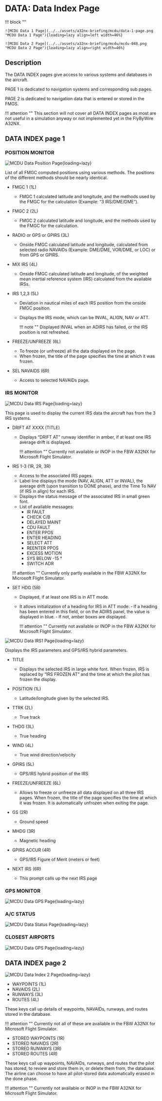 # DATA: Data Index Page

!!! block ""

    ![MCDU Data 1 Page](../../assets/a32nx-briefing/mcdu/data-1-page.png "MCDU Data 1 Page"){loading=lazy align=left width=46%}

    ![MCDU Data 2 Page](../../assets/a32nx-briefing/mcdu/mcdu-048.png "MCDU Data 2 Page"){loading=lazy align=right width=46%}

## Description

The DATA INDEX pages give access to various systems and databases in the aircraft.

PAGE 1 is dedicated to navigation systems and corresponding sub pages.

PAGE 2 is dedicated to navigation data that is entered or stored in the FMGS.

!!! attention ""
    This section will not cover all DATA INDEX pages as most are not useful in a simulation anyway or not implemented yet in the FlyByWire A32NX.

## DATA INDEX page 1

### POSITION MONITOR

![MCDU Data Position Page](../../assets/a32nx-briefing/mcdu/data-position.png "MCDU Data Position Page"){loading=lazy}

List of all FMGC computed positions using various methods. The positions of the different methods should be nearly identical.

- FMGC 1 (1L)
    - FMGC 1 calculated latitude and longitude, and the methods used by the FMGC for the calculation (Example: “3 IRS/DME/DME”).
- FMGC 2 (2L)
    - FMGC 2 calculated latitude and longitude, and the methods used by the FMGC for the calculation.
- RADIO or GPS or GPIRS (3L)
    - Onside FMGC calculated latitude and longitude, calculated from selected radio NAVAIDs (Example: DME/DME, VOR/DME, or LOC) or from GPS or GPIRS.
- MIX IRS (4L)
    - Onside FMGC calculated latitude and longitude, of the weighted mean inertial reference system (IRS) calculated from the available IRSs.
- IRS 1,2,3 (5L)
    - Deviation in nautical miles of each IRS position from the onside FMGC position.
    - Displays the IRS mode, which can be INVAL, ALIGN, NAV or ATT.

        !!! note ""
            Displayed INVAL when an ADIRS has failed, or the IRS position is not refreshed.

- FREEZE/UNFREEZE (6L)
    - To freeze (or unfreeze) all the data displayed on the page.
    - When frozen, the title of the page specifies the time at which it was frozen.

- SEL NAVAIDS (6R)
    - Access to selected NAVAIDs page.

### IRS MONITOR

![MCDU Data IRS Page](../../assets/a32nx-briefing/mcdu/data-irs.png "MCDU Data IRS Page"){loading=lazy}

This page is used to display the current IRS data the aircraft has from the 3 IRS systems.

- DRIFT AT XXXX (TITLE)
    - Displays “DRIFT AT” runway identifier in amber, if at least one IRS average drift is displayed.

        !!! attention ""
            Currently not available or INOP in the FBW A32NX for Microsoft Flight Simulator.

- IRS 1-3 (1R, 2R, 3R)
    - Access to the associated IRS pages.
    - Label line displays the mode (NAV, ALIGN, ATT or INVAL), the average drift (upon transition to DONE phase), and the Time To NAV (if IRS in align) for each IRS.
    - Displays the status message of the associated IRS in small green font.
    - List of available messages:
        - IR FAULT
        - CHECK C/B
        - DELAYED MAINT
        - CDU FAULT
        - ENTER PPOS
        - ENTER HEADING
        - SELECT ATT
        - REENTER PPOS
        - EXCESS MOTION
        - SYS BELOW -15 °
        - SWITCH ADR

    !!! attention ""
        Currently only partly available in the FBW A32NX for Microsoft Flight Simulator.

- SET HDG (5R)
    - Displayed, if at least one IRS is in ATT mode.
    - It allows initialization of a heading for IRS in ATT mode:
        ‐ If a heading has been entered in this field, or on the ADIRS panel, the value is displayed in blue.
        ‐ If not, amber boxes are displayed.

        !!! attention ""
            Currently not available or INOP in the FBW A32NX for Microsoft Flight Simulator.

![MCDU Data IRS1 Page](../../assets/a32nx-briefing/mcdu/data-irs1.png "MCDU Data IRS1 Page"){loading=lazy}

Displays the IRS parameters and GPS/IRS hybrid parameters.

- TITLE
    - Displays the selected IRS in large white font. When frozen, IRS is replaced by “IRS FROZEN AT” and the time at which the pilot has frozen the display.

- POSITION (1L)
    - Latitude/longitude given by the selected IRS.

- TTRK (2L)
    - True track

- THDG (3L)
    - True heading

- WIND (4L)
    - True wind direction/velocity

- GPIRS (5L)
    - GPS/IRS hybrid position of the IRS

- FREEZE/UNFREEZE (6L)
    - Allows to freeze or unfreeze all data displayed on all three IRS pages. When frozen, the title of the page specifies the time at which it was frozen. It is automatically unfrozen when exiting the page.

- GS (2R)
    - Ground speed

- MHDG (3R)
    - Magnetic heading

- GPIRS ACCUR (4R)
    - GPS/IRS Figure of Merit (meters or feet)

- NEXT IRS (6R)
    - This prompt calls up the next IRS page

### GPS MONITOR

![MCDU Data GPS Page](../../assets/a32nx-briefing/mcdu/data-gps.png "MCDU Data GPS Page"){loading=lazy}

### A/C STATUS

![MCDU Data Status Page](../../assets/a32nx-briefing/mcdu/data-status.png "MCDU Data Status Page"){loading=lazy}

### CLOSEST AIRPORTS

![MCDU Data GPS Page](../../assets/a32nx-briefing/mcdu/data-closest-airports.png "MCDU Data GPS Page"){loading=lazy}
## DATA INDEX page 2

![MCDU Data Index 2 Page](../../assets/a32nx-briefing/mcdu/data-index-2.png "MCDU Data Index 2 Page"){loading=lazy}

- WAYPOINTS (1L)
- NAVAIDS (2L)
- RUNWAYS (3L)
- ROUTES (4L)

These keys call up details of waypoints, NAVAIDs, runways, and routes
stored in the database.

!!! attention ""
    Currently not all of these are available in the FBW A32NX for Microsoft Flight Simulator.

- STORED WAYPOINTS (1R)
- STORED NAVAIDS (2R)
- STORED RUNWAYS (3R)
- STORED ROUTES (4R)

These keys call up waypoints, NAVAIDs, runways, and routes that the pilot has stored, to review and store them in, or delete them from, the database. The airline can choose to have all pilot-stored data automatically erased in the done phase.

!!! attention ""
    Currently not available or INOP in the FBW A32NX for Microsoft Flight Simulator.
